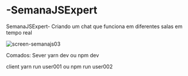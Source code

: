 # -SemanaJSExpert
SemanaJSExpert- Criando um chat que funciona em diferentes salas em tempo real 

![screen-semanajs03](https://user-images.githubusercontent.com/49817182/112534020-5f124180-8d89-11eb-918d-1e0a050657fa.jpg)


Comados:
Sever 
yarn dev ou npm dev

client
yarn run user001 ou npm run user002
